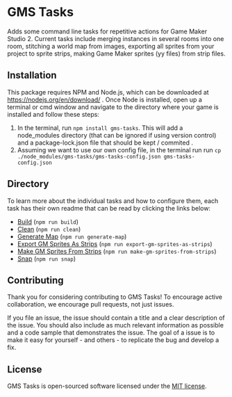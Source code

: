 # GMS Tasks

Adds some command line tasks for repetitive actions for Game Maker Studio 2.  Current tasks include merging instances in several rooms into one room, stitching a world map from images, exporting all sprites from your project to sprite strips, making Game Maker sprites (yy files) from strip files.

## Installation

This package requires NPM and Node.js, which can be downloaded at https://nodejs.org/en/download/ .  Once Node is installed, open up a terminal or cmd window and navigate to the directory where your game is installed and follow these steps:

1. In the terminal, run `npm install gms-tasks`.  This will add a node_modules directory (that can be ignored if using version control) and a package-lock.json file that should be kept / commited .
2. Assuming we want to use our own config file, in the terminal run run `cp ./node_modules/gms-tasks/gms-tasks-config.json gms-tasks-config.json`

## Directory

To learn more about the individual tasks and how to configure them, each task has their own readme that can be read by clicking the links below:

* [Build](../tasks/build/) (`npm run build`)
* [Clean](../tasksclean/) (`npm run clean`)
* [Generate Map](../tasks/generate-map/) (`npm run generate-map`)
* [Export GM Sprites As Strips](../tasks/export-gm-sprites-as-strips/) (`npm run export-gm-sprites-as-strips`)
* [Make GM Sprites From Strips](../tasks/make-gm-sprites-from-strips/) (`npm run make-gm-sprites-from-strips`)
* [Snap](../tasks/snap/) (`npm run snap`)

## Contributing

Thank you for considering contributing to GMS Tasks! To encourage active collaboration, we encourage pull requests, not just issues.

If you file an issue, the issue should contain a title and a clear description of the issue. You should also include as much relevant information as possible and a code sample that demonstrates the issue. The goal of a issue is to make it easy for yourself - and others - to replicate the bug and develop a fix.

## License

GMS Tasks is open-sourced software licensed under the [MIT license](http://opensource.org/licenses/MIT).
